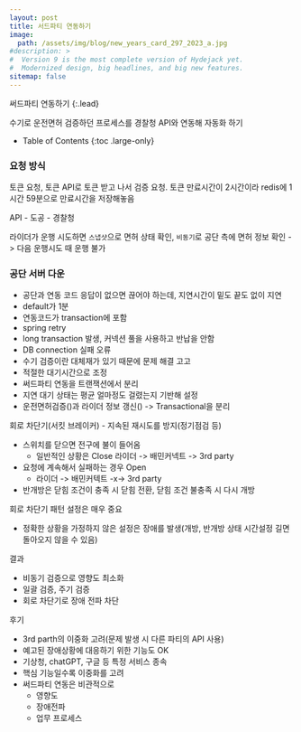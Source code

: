 ```yaml
---
layout: post
title: 서드파티 연동하기
image: 
  path: /assets/img/blog/new_years_card_297_2023_a.jpg
#description: >
#  Version 9 is the most complete version of Hydejack yet.
#  Modernized design, big headlines, and big new features.
sitemap: false
---
```


써드파티 연동하기
{:.lead}

수기로 운전면허 검증하던 프로세스를 경찰청 API와 연동해 자동화 하기

- Table of Contents
{:toc .large-only}

### 요청 방식

토큰 요청, 토큰 API로 토큰 받고 나서 검증 요청. 토큰 만료시간이 2시간이라 redis에 1시간 59분으로 만료시간을 저장해놓음

API - 도공 - 경찰청

라이더가 운행 시도하면 `스냅샷`으로 면허 상태 확인, `비동기`로 공단 측에 면허 정보 확인 -> 다음 운행시도 때 운행 불가

### 공단 서버 다운

- 공단과 연동 코드 응답이 없으면 끊어야 하는데, 지연시간이 밑도 끝도 없이 지연
- default가 1분
- 연동코드가 transaction에 포함
- spring retry
- long transaction 발생, 커넥션 풀을 사용하고 반납을 안함
- DB connection 실패 오류
- 수기 검증이란 대체재가 있기 때문에 문제 해결 고고
- 적절한 대기시간으로 조정
- 써드파티 연동을 트랜잭션에서 분리
- 지연 대기 상태는 평균 얼마정도 걸렸는지 기반해 설정
- 운전면허검증()과 라이더 정보 갱신() -> Transactional을 분리

회로 차단기(서킷 브레이커) - 지속된 재시도를 방지(정기점검 등)
- 스위치를 닫으면 전구에 불이 들어옴 
  - 일반적인 상황은 Close 라이더 -> 배민커넥트 -> 3rd party
- 요청에 계속해서 실패하는 경우 Open
  - 라이더 -> 배민커텍트 -x-> 3rd party
- 반개방은 닫힘 조건이 충족 시 닫힘 전환, 닫힘 조건 불충족 시 다시 개방
 
회로 차단기 패턴 설정은 매우 중요
- 정확한 상황을 가정하지 않은 설정은 장애를 발생(개방, 반개방 상태 시간설정 길면 돌아오지 않을 수 있음)

결과
- 비동기 검증으로 영향도 최소화
- 일괄 검증, 주기 검증
- 회로 차단기로 장애 전파 차단

후기
- 3rd parth의 이중화 고려(문제 발생 시 다른 파티의 API 사용)
- 예고된 장애상황에 대응하기 위한 기능도 OK
- 기상청, chatGPT, 구글 등 특정 서비스 종속
- 핵심 기능일수록 이중화를 고려
- 써드파티 연동은 비관적으로
  - 영향도
  - 장애전파
  - 업무 프로세스